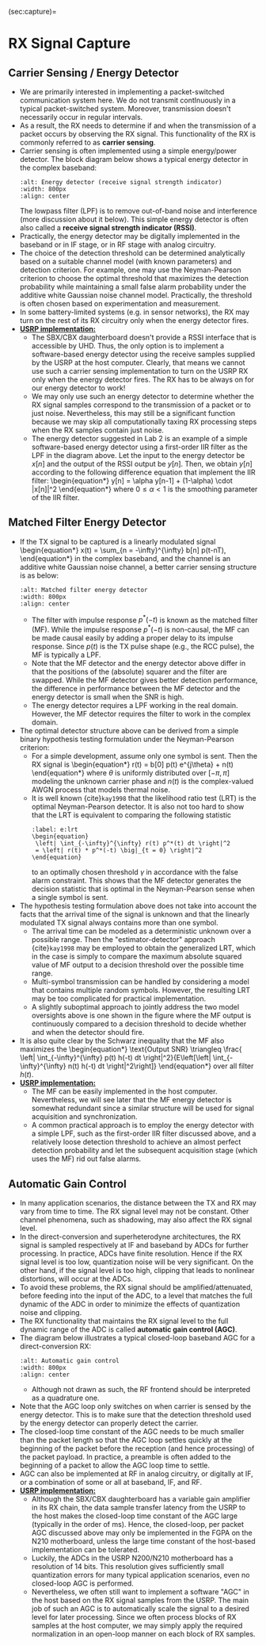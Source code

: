 (sec:capture)=
# RX Signal Capture

## Carrier Sensing / Energy Detector
* We are primarily interested in implementing a packet-switched
  communication system here. We do not transmit contInuously in a
  typical packet-switched system. Moreover, transmission doesn't
  necessarily occur in regular intervals.
* As a result, the RX needs to determine if and when the
  transmission of a packet occurs by observing the RX signal. This
  functionality of the RX is commonly referred to as **carrier
  sensing**.
* Carrier sensing is often implemented using a simple energy/power
  detector. The block diagram below shows a typical energy detector in
  the complex baseband: 
  ```{image} ../figures/rssi.png
  :alt: Energy detector (receive signal strength indicator) 
  :width: 800px 
  :align: center 
  ``` 
  The lowpass filter (LPF) is to remove out-of-band noise
  and interference (more discussion about it below). This simple
  energy detector is often also called a **receive signal
  strength indicator (RSSI)**.
* Practically, the energy detector may be digitally implemented in the
  baseband or in IF stage, or in RF stage with analog circuitry.
* The choice of the detection threshold can be determined analytically
  based on a suitable channel model (with known parameters) and
  detection criterion. For example, one may use the Neyman-Pearson
  criterion to choose the optimal threshold that maximizes the
  detection probability while maintaining a small false alarm
  probability under the additive white Gaussian noise
  channel model. Practically, the threshold is often chosen based on
  experimentation and measurement.
* In some battery-limited systems (e.g. in sensor networks), the RX
  may turn on the rest of its RX circuitry only when the energy
  detector fires.
* **<u>USRP implementation:</u>**
   - The SBX/CBX daughterboard doesn't provide a RSSI interface that
      is accessible by UHD. Thus, the only option is to implement a
      software-based energy detector using the receive samples
      supplied by the USRP at the host computer. Clearly, that means
      we cannot use such a carrier sensing implementation to turn on
      the USRP RX only when the energy detector fires. The RX has to
      be always on for our energy detector to work!
   - We may only use such an energy detector to determine whether the
      RX signal samples correspond to the transmission of a packet or
      to just noise. Nevertheless, this may still be a significant
      function because we may skip all computationally taxing RX
      processing steps when the RX samples contain just noise.
    - The energy detector suggested in Lab 2 is an example of a simple
      software-based energy detector using a first-order IIR filter as
      the LPF in the diagram above. Let the input to the energy
      detector be $x[n]$ and the output of the RSSI output be
      $y[n]$. Then, we obtain $y[n]$ according to the following
      difference equation that implement the IIR filter:
      \begin{equation*} 
      y[n] = \alpha y[n-1] + (1-\alpha) \cdot |x[n]|^2
      \end{equation*} 
      where $0\leq \alpha < 1$ is the smoothing parameter of the IIR
      filter.

## Matched Filter Energy Detector
* If the TX signal to be captured is a linearly modulated signal
  \begin{equation*}
  x(t) = \sum_{n = -\infty}^{\infty} b[n] p(t-nT),
  \end{equation*}
  in the complex baseband, and the channel is an additive white
  Gaussian noise channel, a better carrier sensing structure is as
  below:
  ```{image} ../figures/mf.png
  :alt: Matched filter energy detector 
  :width: 800px 
  :align: center 
  ``` 
  - The filter with impulse response $p^*(-t)$ is known as the matched
    filter (MF). While the impulse response $p^*(-t)$ is non-causal,
    the MF can be made causal easily by adding a proper delay to its
    impulse response. Since $p(t)$ is the TX pulse shape (e.g., the
    RCC pulse), the MF is typically a LPF.
  - Note that the MF detector and the energy detector above differ in
    that the positions of the (absolute) squarer and the filter are
    swapped. While the MF detector gives better detection performance,
    the difference in performance between the MF detector and the
    energy detector is small when the SNR is high.
  - The energy detector requires a LPF working in the real
    domain. However, the MF detector requires the filter to work in
    the complex domain.
* The optimal detector structure above can be derived from a
  simple binary hypothesis testing formulation under the
  Neyman-Pearson criterion:
  - For a simple development, assume only one symbol is sent. Then
    the RX signal is
    \begin{equation*}
    r(t) = b[0] p(t) e^{j\theta} + n(t)
    \end{equation*}
    where $\theta$ is uniformly distributed over $[-\pi,\pi]$ modeling
    the unknown carrier phase and $n(t)$ is the complex-valued AWGN
    process that models thermal noise.
  - It is well known {cite}`kay1998` that the likelihood ratio test (LRT) is
     the optimal Neyman-Pearson detector. It is also not too hard to
     show that the LRT is equivalent to comparing the following
     statistic
     ```{math}
     :label: e:lrt
     \begin{equation} 
      \left| \int_{-\infty}^{\infty} r(t) p^*(t) dt \right|^2 
      = \left| r(t) * p^*(-t) \big|_{t = 0} \right|^2
     \end{equation}
     ```
      to an optimally chosen threshold $\gamma$ in accordance with the
      false alarm constraint. This shows that the MF detector
     generates the decision statistic that is optimal in the Neyman-Pearson
     sense when a single symbol is sent.
* The hypothesis testing formulation above does not take into account
     the facts that the arrival time of the signal is unknown and that
     the linearly modulated TX signal always contains more than one
     symbol.
  - The arrival time can be modeled as a deterministic unknown over a
    possible range.  Then the "estimator-detector" approach
    {cite}`kay1998` may be employed to obtain the generalized LRT,
    which in the case is simply to compare the maximum absolute
    squared value of MF output to a decision threshold over the
    possible time range.
  - Multi-symbol transmission can be handled by considering a model
    that contains multiple random symbols. However, the resulting LRT
    may be too complicated for practical implementation.
  - A slightly suboptimal approach to jointly address the two model
    oversights above is one shown in the figure where the MF output
    is continuously compared to a decision threshold to decide whether
    and when the detector should fire.
* It is also quite clear by the Schwarz inequality that the MF also
  maximizes the 
  \begin{equation*}
  \text{Output SNR} \triangleq \frac{ \left|
  \int_{-\infty}^{\infty} p(t) h(-t) dt
  \right|^2}{E\left[\left| \int_{-\infty}^{\infty} n(t) h(-t) dt \right|^2\right]}
  \end{equation*}
  over all filter $h(t)$.
* **<u>USRP implementation:</u>**
  - The MF can be easily implemented in the host computer.
    Nevertheless, we will see later that the MF energy detector is
    somewhat redundant since a similar structure will be used for
    signal acquisition and synchronization. 
  - A common practical approach is to employ the energy detector with
    a simple LPF, such as the first-order IIR filter discussed above,
    and a relatively loose detection threshold to achieve an almost
    perfect detection probability and let the subsequent acquisition
    stage (which uses the MF) rid out false alarms.
    

## Automatic Gain Control
* In many application scenarios, the distance between the TX and RX
  may vary from time to time. The RX signal level may not be
  constant. Other channel phenomena, such as shadowing, may also
  affect the RX signal level.
* In the direct-conversion and superheterodyne architectures, the RX
  signal is sampled respectively at IF and baseband by ADCs for
  further processing. In practice, ADCs have finite resolution. Hence
  if the RX signal level is too low, quantization noise will be very
  significant. On the other hand, if the signal level is too high,
  clipping that leads to nonlinear distortions, will occur at the
  ADCs.
* To avoid these problems, the RX signal should be
  amplified/attenuated, before feeding into the input of the ADC, to a
  level that matches the full dynamic of the ADC in order to minimize
  the effects of quantization noise and clipping.
* The RX functionality that maintains the RX signal level to the full
  dynamic range of the ADC is called **automatic gain control (AGC)**.
* The diagram below illustrates a typical closed-loop baseband AGC for
  a direct-conversion RX: 
  ```{image} ../figures/agc.png
  :alt: Automatic gain control 
  :width: 800px 
  :align: center 
  ``` 
  - Although not drawn as such, the RF frontend should be interpreted
     as a quadrature one.
* Note that the AGC loop only switches on when carrier is sensed
  by the energy detector. This is to make sure that the detection
  threshold used by the energy detector can properly detect the
  carrier.
* The closed-loop time constant of the AGC needs to be much smaller
  than the packet length so that the AGC loop settles quickly at the
  beginning of the packet before the reception (and hence processing)
  of the packet payload. In practice, a preamble is often added to the
  beginning of a packet to allow the AGC loop time to settle.
* AGC can also be implemented at RF in analog circuitry, or digitally
  at IF, or a combination of some or all at baseband, IF, and RF.
* **<u>USRP implementation:</u>**
  - Although the SBX/CBX daughterboard has a variable gain amplifier
    in its RX chain, the data sample transfer latency from the USRP to
    the host makes the closed-loop time constant of the AGC large
    (typically in the order of ms). Hence, the closed-loop, per packet
    AGC discussed above may only be implemented in the FGPA on the
    N210 motherboard, unless the large time constant of the host-based
    implementation can be tolerated.
  - Luckily, the ADCs in the USRP N200/N210 motherboard has a
     resolution of 14 bits. This resolution gives sufficiently small
     quantization errors for many typical application scenarios, even
     no closed-loop AGC is performed.
  - Nevertheless, we often still want to implement a software "AGC" in
    the host based on the RX signal samples from the USRP. The main
    job of such an AGC is to automatically scale the signal to a
    desired level for later processing. Since we often process blocks
    of RX samples at the host computer, we may simply apply the
    required normalization in an open-loop manner on each block of
    RX samples.

